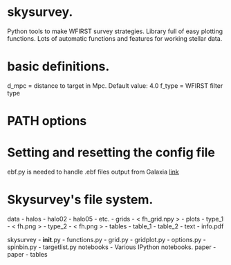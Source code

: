 # skysurvey.
Python tools to make WFIRST survey strategies.  Library full of easy plotting functions.  Lots of automatic functions and features for working stellar data.

# basic definitions.

d_mpc = distance to target in Mpc. Default value: 4.0
f_type = WFIRST filter type

# PATH options

# Setting and resetting the config file


ebf.py is needed to handle .ebf files output from Galaxia [link](http://galaxia.sourceforge.net/Galaxia3pub.html)
# Skysurvey's file system.
data
    - halos
        - halo02
        - halo05
        - etc.
    - grids
        - < fh_grid.npy >
    - plots
        - type_1
            - < fh.png >
        - type_2
            - < fh.png >
    - tables
        - table_1
        - table_2
    - text
        - info.pdf

skysurvey
    - __init__.py
    - functions.py
    - grid.py
    - gridplot.py
    - options.py
    - spinbin.py
    - targetlist.py
notebooks
    - Various IPython notebooks.
paper
    - paper
    - tables


